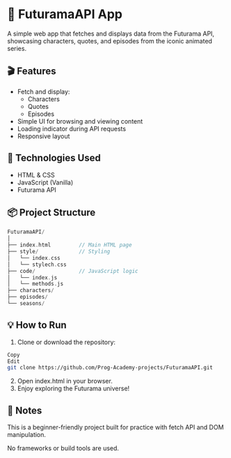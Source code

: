 # 🚀 FuturamaAPI App
A simple web app that fetches and displays data from the Futurama API, showcasing characters, quotes, and episodes from the iconic animated series.

## 🎬 Features
- Fetch and display:
    - Characters
    - Quotes
    - Episodes
- Simple UI for browsing and viewing content
- Loading indicator during API requests
- Responsive layout

## 🔧 Technologies Used
- HTML & CSS
- JavaScript (Vanilla)
- Futurama API

## 📦 Project Structure
```cpp
FuturamaAPI/
│
├── index.html         // Main HTML page
├── style/             // Styling
│   └── index.css    
│   └── stylech.css    
├── code/              // JavaScript logic
│   └── index.js      
│   └── methods.js    
├── characters/
├── episodes/
└── seasons/
```


## 💡 How to Run
1. Clone or download the repository:
```bash
Copy
Edit
git clone https://github.com/Prog-Academy-projects/FuturamaAPI.git
```
2. Open index.html in your browser.
3. Enjoy exploring the Futurama universe!

## 📌 Notes
This is a beginner-friendly project built for practice with fetch API and DOM manipulation.

No frameworks or build tools are used.
